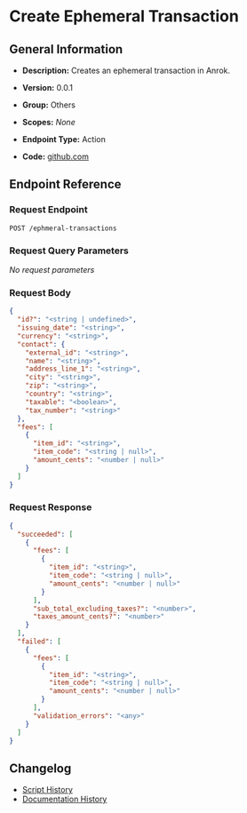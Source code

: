 <!-- BEGIN GENERATED CONTENT -->
# Create Ephemeral Transaction

## General Information

- **Description:** Creates an ephemeral transaction in Anrok.

- **Version:** 0.0.1
- **Group:** Others
- **Scopes:** _None_
- **Endpoint Type:** Action
- **Code:** [github.com](https://github.com/NangoHQ/integration-templates/tree/main/integrations/anrok/actions/create-ephemeral-transaction.ts)


## Endpoint Reference

### Request Endpoint

`POST /ephmeral-transactions`

### Request Query Parameters

_No request parameters_

### Request Body

```json
{
  "id?": "<string | undefined>",
  "issuing_date": "<string>",
  "currency": "<string>",
  "contact": {
    "external_id": "<string>",
    "name": "<string>",
    "address_line_1": "<string>",
    "city": "<string>",
    "zip": "<string>",
    "country": "<string>",
    "taxable": "<boolean>",
    "tax_number": "<string>"
  },
  "fees": [
    {
      "item_id": "<string>",
      "item_code": "<string | null>",
      "amount_cents": "<number | null>"
    }
  ]
}
```

### Request Response

```json
{
  "succeeded": [
    {
      "fees": [
        {
          "item_id": "<string>",
          "item_code": "<string | null>",
          "amount_cents": "<number | null>"
        }
      ],
      "sub_total_excluding_taxes?": "<number>",
      "taxes_amount_cents?": "<number>"
    }
  ],
  "failed": [
    {
      "fees": [
        {
          "item_id": "<string>",
          "item_code": "<string | null>",
          "amount_cents": "<number | null>"
        }
      ],
      "validation_errors": "<any>"
    }
  ]
}
```

## Changelog

- [Script History](https://github.com/NangoHQ/integration-templates/commits/main/integrations/anrok/actions/create-ephemeral-transaction.ts)
- [Documentation History](https://github.com/NangoHQ/integration-templates/commits/main/integrations/anrok/actions/create-ephemeral-transaction.md)

<!-- END  GENERATED CONTENT -->

